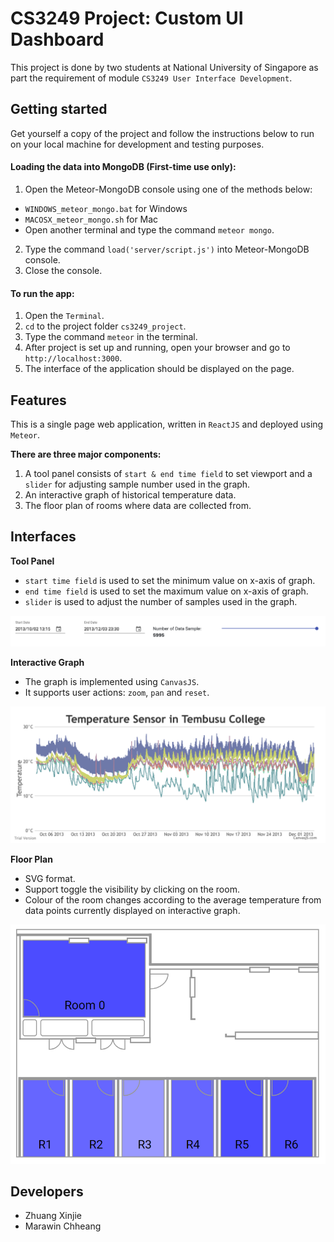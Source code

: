 # CS3249 Project: Custom UI Dashboard

This project is done by two students at National 
University of Singapore as part the requirement of module `CS3249 User Interface Development`.

## Getting started

Get yourself a copy of the project and follow the instructions below to run on your local machine for development 
and testing purposes.

#### Loading the data into MongoDB (First-time use only):
1. Open the Meteor-MongoDB console using one of the methods below:
* `WINDOWS_meteor_mongo.bat` for Windows 
* `MACOSX_meteor_mongo.sh` for Mac
* Open another terminal and type the command `meteor mongo`.
2. Type the command `load('server/script.js')` into Meteor-MongoDB console.
3. Close the console.


#### To run the app:
1. Open the `Terminal`.
2. `cd` to the project folder `cs3249_project`.
3. Type the command `meteor` in the terminal.
4. After project is set up and running, open your browser and go to `http://localhost:3000`.
5. The interface of the application should be displayed on the page.


## Features
This is a single page web application, written in `ReactJS` and deployed using `Meteor`. 

**There are three major components:** 
1. A tool panel consists of `start & end time field` to set viewport and a `slider` for adjusting sample number used in the graph.
2. An interactive graph of historical temperature data.
3. The floor plan of rooms where data are collected from.


## Interfaces
**Tool Panel**

* `start time field` is used to set the minimum value on x-axis of graph.
* `end time field` is used to set the maximum value on x-axis of graph.
* `slider` is used to adjust the number of samples used in the graph.

![Tool Panel](/imports/img/tools.png)


**Interactive Graph**

* The graph is implemented using `CanvasJS`.
* It supports user actions: `zoom`, `pan` and `reset`.

![Interactive Graph](/imports/img/graph.png)


**Floor Plan**

* SVG format.
* Support toggle the visibility by clicking on the room.
* Colour of the room changes according to the average temperature 
from data points currently displayed on interactive graph.

![Floor Plan](/imports/img/floor_plan.png)


## Developers

* Zhuang Xinjie 
* Marawin Chheang


